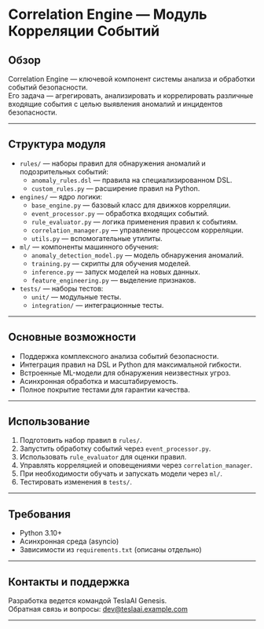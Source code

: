 # Correlation Engine — Модуль Корреляции Событий

## Обзор

Correlation Engine — ключевой компонент системы анализа и обработки событий безопасности.  
Его задача — агрегировать, анализировать и коррелировать различные входящие события с целью выявления аномалий и инцидентов безопасности.

---

## Структура модуля

- `rules/` — наборы правил для обнаружения аномалий и подозрительных событий:
  - `anomaly_rules.dsl` — правила на специализированном DSL.
  - `custom_rules.py` — расширение правил на Python.
- `engines/` — ядро логики:
  - `base_engine.py` — базовый класс для движков корреляции.
  - `event_processor.py` — обработка входящих событий.
  - `rule_evaluator.py` — логика применения правил к событиям.
  - `correlation_manager.py` — управление процессом корреляции.
  - `utils.py` — вспомогательные утилиты.
- `ml/` — компоненты машинного обучения:
  - `anomaly_detection_model.py` — модель обнаружения аномалий.
  - `training.py` — скрипты для обучения моделей.
  - `inference.py` — запуск моделей на новых данных.
  - `feature_engineering.py` — выделение признаков.
- `tests/` — наборы тестов:
  - `unit/` — модульные тесты.
  - `integration/` — интеграционные тесты.

---

## Основные возможности

- Поддержка комплексного анализа событий безопасности.
- Интеграция правил на DSL и Python для максимальной гибкости.
- Встроенные ML-модели для обнаружения неизвестных угроз.
- Асинхронная обработка и масштабируемость.
- Полное покрытие тестами для гарантии качества.

---

## Использование

1. Подготовить набор правил в `rules/`.
2. Запустить обработку событий через `event_processor.py`.
3. Использовать `rule_evaluator` для оценки правил.
4. Управлять корреляцией и оповещениями через `correlation_manager`.
5. При необходимости обучать и запускать модели через `ml/`.
6. Тестировать изменения в `tests/`.

---

## Требования

- Python 3.10+  
- Асинхронная среда (asyncio)  
- Зависимости из `requirements.txt` (описаны отдельно)

---

## Контакты и поддержка

Разработка ведется командой TeslaAI Genesis.  
Обратная связь и вопросы: dev@teslaai.example.com

---

